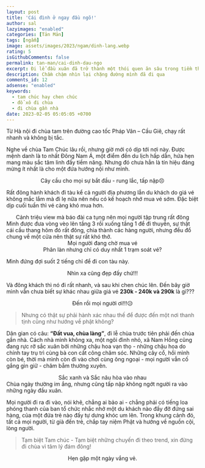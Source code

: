 ```yaml
---
layout: post
title: 'Cái đình ở ngay đầu ngõ!'
author: sal
lazyimages: "enabled"
categories: [Tản Mản]
tags: [ngẫm]
image: assets/images/2023/ngam/dinh-lang.webp
rating: 5
isGithubComments: false
permalink: tan-man/cai-dinh-dau-ngo
excerpt: Đi lễ đầu xuân đã trở thành một thói quen ăn sâu trong tiềm thức người Việt, cầu mong một năm mới mưa thuận, gió hòa, cuộc sống hạnh phúc, an vui, thái bình. Nhưng
description: Chầm chậm nhìn lại chặng đường mình đã đi qua
comments_id: 12
adsense: "enabled"
keywords:
  - tam chúc hay chen chúc
  - đổ xô đi chùa
  - đi chùa gần nhà
date: 2023-02-05 05:05:05 +0700
---
```


Từ Hà nội đi chùa tam trên đường cao tốc Pháp Vân – Cầu Giẽ, chạy rất nhanh và không bị tắc.

Nghe về chùa Tam Chúc lâu rồi, nhưng giờ mới có dịp tới nơi này. Được mệnh danh là to nhất Đông Nam Á, một điểm đến du lịch hấp dẫn, hứa hẹn mang màu sắc tâm linh đầy tiềm năng. Nhưng đó chưa hẳn là tín hiệu đáng mừng ít nhất là cho một đứa hướng nội như mình.

<div class="content" style="text-align:center; ">
<img data-src="../../assets/images/2023/ngam/tam-chuc-chen-chuc-1.webp" class=" lazyload img-thumb lazyimg " /><br><span class="image-caption">Cây cầu cho mọi sự bắt đầu - rung lắc, tấp nập😣</span></div>

Rất đông hành khách đi tàu kể cả người địa phương lẫn du khách do giá vé không mắc lắm mà đi lẹ nữa nên nếu có kế hoạch nhớ mua vé sớm. Đặc biệt dịp cuối tuần thì vé càng khó mua hơn.
<div class="content" style="text-align:center; ">
<img data-src="../../assets/images/2023/ngam/tam-chuc-chen-chuc-1-1.webp" class=" lazyload img-thumb lazyimg " /><br><span class="image-caption">Cảnh triệu view mà báo đài ca tụng nên mọi người tập trung rất đông</span></div>
Mình được đưa vòng vèo lên tầng 3 rồi xuống tầng 1 để đi thuyền, sự thật cái cầu thang hôm đó rất đông, chia thành các hàng người, nhưng đều đổ chung về một cửa nên thật sự rất khó thở.
<div class="content" style="text-align:center; ">
<img data-src="../../assets/images/2023/ngam/tam-chuc-chen-chuc-2.webp" class=" lazyload img-thumb lazyimg " /><br><span class="image-caption">Mọi người đang chờ mua vé</span></div>

<div class="content" style="text-align:center; ">
<img data-src="../../assets/images/2023/ngam/tam-chuc-chen-chuc-3.webp" class=" lazyload img-thumb lazyimg " /><br><span class="image-caption">Phân làn nhưng chỉ có duy nhất 1 trạm soát vé?</span></div>

Mình đứng đợi suốt 2 tiếng chỉ để đi con tàu này.

<div class="content" style="text-align:center; ">
<img data-src="../../assets/images/2023/ngam/tam-chuc-chen-chuc-4.webp" class=" lazyload img-thumb lazyimg " /><br><span class="image-caption">Nhìn xa cũng đẹp đấy chứ!!!</span></div>

Và đông khách thì nó đi rất nhanh, và sau khi chen chúc lên. Đến bây giờ mình vẫn chưa biết sự khác nhau giữa giá vé **230k - 240k và 290k** là gì???

<div class="content" style="text-align:center; ">
<img data-src="../../assets/images/2023/ngam/tam-chuc-chen-chuc-7.webp" class=" lazyload img-thumb lazyimg " /><br><span class="image-caption">Đến rồi mọi người ơi!!!😥</span></div>

> Nhưng có thật sự phải hành xác nhau thế để được đến một nơi thanh tịnh cũng như hướng về phật không?

Dân gian có câu: **“Đất vua, chùa làng”**, đi lễ chùa trước tiên phải đến chùa gần nhà.
Cách nhà mình không xa, một ngôi đình nhỏ, xã Nam Hồng cũng đang rực rỡ sắc xuân bởi những chậu hoa vạn thọ - những chậu hoa do chính tay trụ trì cùng bà con cất công chăm sóc. Những cây cổ, hồi mình còn bé, thời mà mình còn đi vào chơi cùng ông ngoại - mọi người vẫn cố gắng gìn giữ - chăm bẵm thường xuyên.
<div class="content" style="text-align:center; ">
<img data-src="../../assets/images/2023/ngam/tam-chuc-chen-chuc-6.webp" class=" lazyload img-thumb lazyimg " /><br><span class="image-caption">Sắc xanh và Sắc nâu hòa vào nhau</span></div>
Chùa ngày thường im ắng, nhưng cũng tấp nập không ngớt người ra vào những ngày đầu xuân.

Mọi người đi ra đi vào, nói khẽ, chẳng ai bảo ai - chẳng phải có tiếng loa phóng thanh của ban tổ chức nhắc nhở một du khách nào đấy đỡ đứng sai hàng, của một đứa trẻ nào đấy tự dưng khóc um lên. Trong khung cảnh đó, tất cả mọi người, từ già đến trẻ, chắp tay niệm Phật và hướng về nguồn cội, lòng người.

> Tạm biệt Tam chúc - Tạm biệt những chuyến đi theo trend, xin đừng đi chùa vì tâm lý đám đông!

<div class="content" style="text-align:center; ">
<img data-src="../../assets/images/2023/ngam/tam-chuc-chen-chuc-5.webp" class=" lazyload img-thumb lazyimg " /><br><span class="image-caption">Hẹn gặp một ngày vắng vẻ.</span></div>
